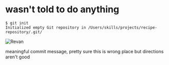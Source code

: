 # wasn't told to do anything

```
$ git init
Initialized empty Git repository in /Users/skills/projects/recipe-repository/.git/
```



![Revan](https://static.wikia.nocookie.net/starwars/images/4/45/Render-Darth_Revan.png/revision/latest/scale-to-width-down/1000?cb=20170826084339)







meaningful commit message, pretty sure this is wrong place but directions aren't good
